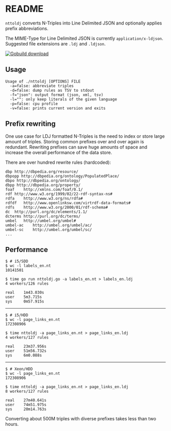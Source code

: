 README
======

`nttoldj` converts N-Triples into Line Delimited JSON and optionally applies prefix abbreviations.

The MIME-Type for Line Delimited JSON is currently `application/x-ldjson`.
Suggested file extensions are `.ldj` and `.ldjson`.

[![Gobuild download](http://gobuild.io/badge/github.com/miku/nttoldj/download.png)](http://gobuild.io/download/github.com/miku/nttoldj)

Usage
-----

    Usage of ./nttoldj [OPTIONS] FILE
      -a=false: abbreviate triples
      -d=false: dump rules as TSV to stdout
      -f="json": output format (json, xml, tsv)
      -l="": only keep literals of the given language
      -p=false: cpu profile
      -v=false: prints current version and exits



Prefix rewriting
----------------

One use case for LDJ formatted N-Triples is the need to index or store
large amount of triples. Storing common prefixes over and over again
is redundant. Rewriting prefixes can save huge amounts of space and increase
the overall performance of the data store.

There are over hundred rewrite rules (hardcoded):

    dbp http://dbpedia.org/resource/
    dbpopp http://dbpedia.org/ontology/PopulatedPlace/
    dbpo http://dbpedia.org/ontology/
    dbpp http://dbpedia.org/property/
    foaf    http://xmlns.com/foaf/0.1/
    rdf http://www.w3.org/1999/02/22-rdf-syntax-ns#
    rdfa    http://www.w3.org/ns/rdfa#
    rdfdf   http://www.openlinksw.com/virtrdf-data-formats#
    rdfs    http://www.w3.org/2000/01/rdf-schema#
    dc  http://purl.org/dc/elements/1.1/
    dcterms http://purl.org/dc/terms/
    umbel   http://umbel.org/umbel#
    umbel-ac    http://umbel.org/umbel/ac/
    umbel-sc    http://umbel.org/umbel/sc/
    ...

Performance
-----------

    $ # i5/SDD
    $ wc -l labels_en.nt
    10141501

    $ time go run nttoldj.go -a labels_en.nt > labels_en.ldj
    4 workers/126 rules

    real    1m43.030s
    user    5m3.715s
    sys     0m57.915s

----

    $ # i5/HDD
    $ wc -l page_links_en.nt
    172308906

    $ time nttoldj -a page_links_en.nt > page_links_en.ldj
    4 workers/127 rules

    real    23m37.956s
    user    51m56.732s
    sys     6m0.088s

----

    $ # Xeon/HDD
    $ wc -l page_links_en.nt
    172308906

    $ time nttoldj -a page_links_en.nt > page_links_en.ldj
    8 workers/127 rules

    real    27m40.641s
    user    74m51.975s
    sys     20m14.763s

Converting about 500M triples with diverse prefixes takes less than two hours.

